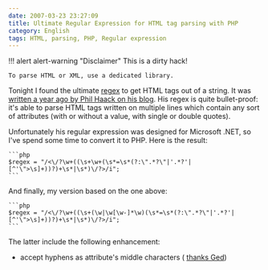```yaml
---
date: 2007-03-23 23:27:09
title: Ultimate Regular Expression for HTML tag parsing with PHP
category: English
tags: HTML, parsing, PHP, Regular expression
---
```


!!! alert alert-warning "Disclaimer"
    This is a dirty hack!

    To parse HTML or XML, use a dedicated library.

Tonight I found the ultimate
[regex](https://en.wikipedia.org/wiki/Regular_expression) to get HTML tags out of
a string. It was
[written a year ago by Phil Haack on his blog](https://haacked.com/archive/2005/04/22/Matching_HTML_With_Regex.aspx).
His regex is quite bullet-proof: it's able to parse HTML tags written on
multiple lines which contain any sort of attributes (with or without a value,
with single or double quotes).

Unfortunately his regular expression was designed for Microsoft .NET, so I've
spend some time to convert it to PHP. Here is the result:

    ```php
    $regex = "/<\/?\w+((\s+\w+(\s*=\s*(?:\".*?\"|'.*?'|[^'\">\s]+))?)+\s*|\s*)\/?>/i";
    ```

And finally, my version based on the one above:

    ```php
    $regex = "/<\/?\w+((\s+(\w|\w[\w-]*\w)(\s*=\s*(?:\".*?\"|'.*?'|[^'\">\s]+))?)+\s*|\s*)\/?>/i";
    ```

The latter include the following enhancement:

  * accept hyphens as attribute's middle characters (
    [thanks Ged](https://kevin.deldycke.com/2007/03/ultimate-regular-expression-for-html-tag-parsing-with-php/#comment-3167))
